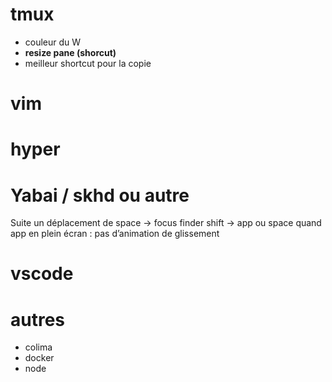 # tmux
- couleur du W
- **resize pane (shorcut)**
- meilleur shortcut pour la copie

# vim

# hyper

# Yabai  / skhd ou autre
Suite un déplacement de space -> focus finder shift -> app ou space quand app en plein écran : pas d’animation de glissement

# vscode

# autres
- colima
- docker
- node
